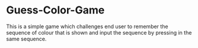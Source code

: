 # Guess-Color-Game
This is a simple game which challenges end user to remember the sequence of colour that is shown and input the sequence by pressing in the same sequence.
